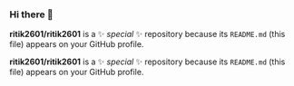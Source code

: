 ### Hi there 👋


**ritik2601/ritik2601** is a ✨ _special_ ✨ repository because its `README.md` (this file) appears on your GitHub profile.




**ritik2601/ritik2601** is a ✨ _special_ ✨ repository because its `README.md` (this file) appears on your GitHub profile.



